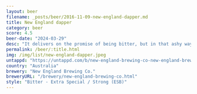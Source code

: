 ```yaml
---
layout: beer
filename: _posts/beer/2016-11-09-new-england-dapper.md
title: New England dapper
category: beer
score: 4.5
beer-date: "2024-03-29"
desc: "It delivers on the promise of being bitter, but in that ashy way you get from English hand pump beers. Smells much like it tastes with a slightly nutty malt. I got used to it, but it’s not my style"
permalink: /beer/:title.html
img: /img/list/new-england-dapper.jpeg
untappd: "https://untappd.com/b/new-england-brewing-co-new-england-brewing-co-dapper/5599597"
country: "Australia"
brewery: "New England Brewing Co."
breweryURL: "/brewery/new-england-brewing-co.html"
style: "Bitter - Extra Special / Strong (ESB)"
---
```

